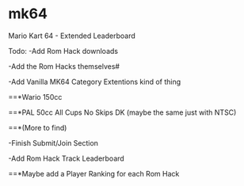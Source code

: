 # mk64
Mario Kart 64 - Extended Leaderboard

Todo:
-Add Rom Hack downloads

-Add the Rom Hacks themselves#

-Add Vanilla MK64 Category Extentions kind of thing

==*Wario 150cc
  
==*PAL 50cc All Cups No Skips DK (maybe the same just with NTSC)
  
==*(More to find)
  
-Finish Submit/Join Section

-Add Rom Hack Track Leaderboard

==*Maybe add a Player Ranking for each Rom Hack
